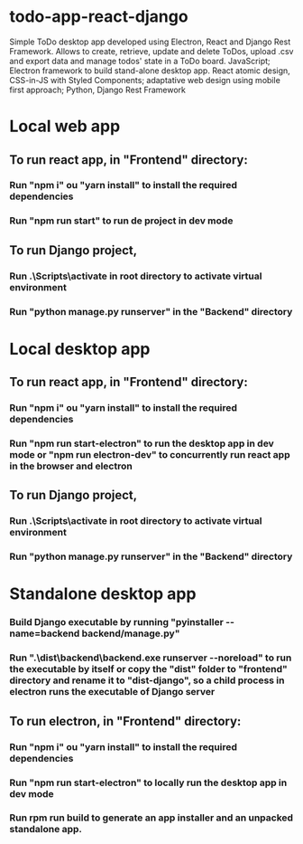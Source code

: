 # todo-app-react-django
Simple ToDo desktop app developed using Electron, React and Django Rest Framework. Allows to create, retrieve, update and delete ToDos, upload .csv and export data and manage todos' state in a ToDo board. JavaScript; Electron framework to build stand-alone desktop app. React atomic design, CSS-in-JS with Styled Components; adaptative web design using mobile first approach; Python, Django Rest Framework

# Local web app
## To run react app, in "Frontend" directory:
### Run "npm i" ou "yarn install" to install the required dependencies
### Run "npm run start" to run de project in dev mode

## To run Django project,
### Run .\Scripts\activate in root directory to activate virtual environment
### Run "python manage.py runserver" in the "Backend" directory

# Local desktop app
## To run react app, in "Frontend" directory:
### Run "npm i" ou "yarn install" to install the required dependencies
### Run "npm run start-electron" to run the desktop app  in dev mode or "npm run electron-dev" to concurrently run react app in the browser and electron

## To run Django project,
### Run .\Scripts\activate in root directory to activate virtual environment
### Run "python manage.py runserver" in the "Backend" directory

# Standalone desktop app

### Build Django executable by running "pyinstaller --name=backend  backend/manage.py"
### Run ".\dist\backend\backend.exe runserver --noreload" to run the executable by itself or copy the "dist" folder to "frontend" directory and rename it to "dist-django", so a child process in electron runs the executable of Django server

## To run electron, in "Frontend" directory:
### Run "npm i" ou "yarn install" to install the required dependencies
### Run "npm run start-electron" to locally run the desktop app in dev mode 
### Run rpm run build to generate an app installer and an unpacked standalone app.
